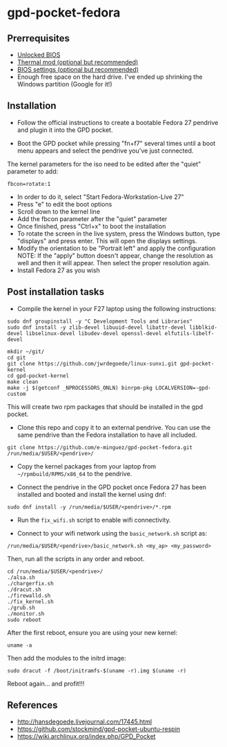 # gpd-pocket-fedora

## Prerrequisites

* [Unlocked BIOS](https://www.reddit.com/r/GPDPocket/comments/6q74en/unlocked_gpd_pocket_bios/)
* [Thermal mod (optional but recommended)](https://www.reddit.com/r/GPDPocket/comments/6lbb7c/modding_gpd_pockets_cooling_now_with_pictures/)
* [BIOS settings (optional but recommended)](https://www.reddit.com/r/GPDPocket/comments/6s7zck/my_unlocked_bios_working_settings_dptf_limit/)
* Enough free space on the hard drive. I've ended up shrinking the Windows partition (Google for it!)

## Installation

* Follow the official instructions to create a bootable
Fedora 27 pendrive and plugin it into the GPD pocket.

* Boot the GPD pocket while pressing "fn+f7" several times until a boot menu
appears and select the pendrive you've just connected.

The kernel parameters for the iso need to be edited after the "quiet" parameter to add:

```
fbcon=rotate:1
```

* In order to do it, select "Start Fedora-Workstation-Live 27"
* Press "e" to edit the boot options
* Scroll down to the kernel line
* Add the fbcon parameter after the "quiet" parameter
* Once finished, press "Ctrl+x" to boot the installation
* To rotate the screen in the live system, press the Windows button, type "displays" and press enter. This will open the displays settings.
* Modify the orientation to be "Portrait left" and apply the configuration
NOTE: If the "apply" button doesn't appear, change the resolution as well and then it will appear. Then select the proper resolution again.
* Install Fedora 27 as you wish

## Post installation tasks

* Compile the kernel in your F27 laptop using the following instructions:

```
sudo dnf groupinstall -y "C Development Tools and Libraries"
sudo dnf install -y zlib-devel libuuid-devel libattr-devel libblkid-devel libselinux-devel libudev-devel openssl-devel elfutils-libelf-devel

mkdir ~/git/
cd git
git clone https://github.com/jwrdegoede/linux-sunxi.git gpd-pocket-kernel
cd gpd-pocket-kernel
make clean
make -j $(getconf _NPROCESSORS_ONLN) binrpm-pkg LOCALVERSION=-gpd-custom
```

This will create two rpm packages that should be installed in the gpd pocket.

* Clone this repo and copy it to an external pendrive. You can use the same
pendrive than the Fedora installation to have all included.

```
git clone https://github.com/e-minguez/gpd-pocket-fedora.git /run/media/$USER/<pendrive>/
```

* Copy the kernel packages from your laptop from `~/rpmbuild/RPMS/x86_64` to the pendrive.


* Connect the pendrive in the GPD pocket once Fedora 27 has been installed and booted and install the kernel using dnf:

```
sudo dnf install -y /run/media/$USER/<pendrive>/*.rpm
```

* Run the `fix_wifi.sh` script to enable wifi connectivity.

* Connect to your wifi network using the `basic_network.sh` script as:

```
/run/media/$USER/<pendrive>/basic_network.sh <my_ap> <my_password>
```

Then, run all the scripts in any order and reboot.

```
cd /run/media/$USER/<pendrive>/
./alsa.sh
./chargerfix.sh
./dracut.sh
./firewalld.sh
./fix_kernel.sh
./grub.sh
./monitor.sh
sudo reboot
```

After the first reboot, ensure you are using your new kernel:

```
uname -a
```

Then add the modules to the initrd image:

```
sudo dracut -f /boot/initramfs-$(uname -r).img $(uname -r)
```

Reboot again... and profit!!!

## References
* http://hansdegoede.livejournal.com/17445.html
* https://github.com/stockmind/gpd-pocket-ubuntu-respin
* https://wiki.archlinux.org/index.php/GPD_Pocket
